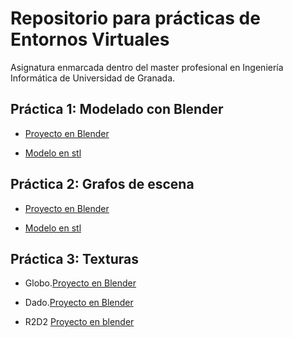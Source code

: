 # Repositorio para prácticas de Entornos Virtuales

Asignatura enmarcada dentro del master profesional en Ingeniería Informática de Universidad de Granada. 

## Práctica 1: Modelado con Blender

- [Proyecto en Blender](https://github.com/joseangeldiazg/MII-EntornosVirtuales/blob/master/lukelightsaber.blend)

- [Modelo en stl](https://github.com/joseangeldiazg/MII-EntornosVirtuales/blob/master/stl/lukelightsaber.stl)


## Práctica 2: Grafos de escena

- [Proyecto en Blender](https://github.com/joseangeldiazg/MII-EntornosVirtuales/blob/master/r2d2.blend)

- [Modelo en stl](https://github.com/joseangeldiazg/MII-EntornosVirtuales/blob/master/stl/r2d2.stl)


## Práctica 3: Texturas

- Globo.[Proyecto en Blender](https://github.com/joseangeldiazg/MII-EntornosVirtuales/blob/master/globo.blend)
- Dado.[Proyecto en Blender](https://github.com/joseangeldiazg/MII-EntornosVirtuales/blob/master/dice.blend)

- R2D2 [Proyecto en blender](https://github.com/joseangeldiazg/MII-EntornosVirtuales/blob/master/stl/r2d2.blend)